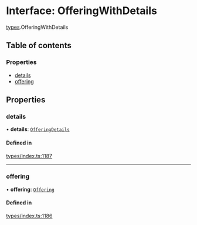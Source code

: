 # Interface: OfferingWithDetails

[types](../wiki/types).OfferingWithDetails

## Table of contents

### Properties

- [details](../wiki/types.OfferingWithDetails#details)
- [offering](../wiki/types.OfferingWithDetails#offering)

## Properties

### details

• **details**: [`OfferingDetails`](../wiki/api.entities.Offering.types.OfferingDetails)

#### Defined in

[types/index.ts:1187](https://github.com/PolymeshAssociation/polymesh-sdk/blob/e978aefd/src/types/index.ts#L1187)

___

### offering

• **offering**: [`Offering`](../wiki/api.entities.Offering.Offering)

#### Defined in

[types/index.ts:1186](https://github.com/PolymeshAssociation/polymesh-sdk/blob/e978aefd/src/types/index.ts#L1186)
